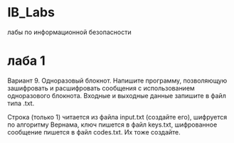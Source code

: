 # IB_Labs
лабы по информационной безопасности

# лаба 1
Вариант 9. Одноразовый блокнот.
Напишите программу, позволяющую зашифровать и расшифровать сообщения с использованием одноразового блокнота.
Входные и выходные данные запишите в файл типа .txt.

Строка (только 1) читается из файла input.txt (создайте его), шифруется по алгоритму Вернама, ключ пишется в файл keys.txt, шифрованное сообщение пишется в файл codes.txt. Их тоже создайте.